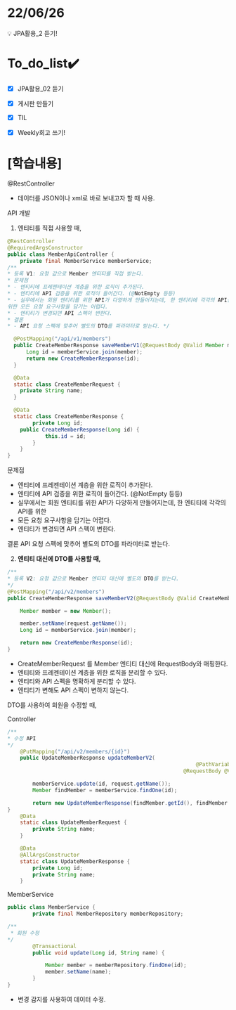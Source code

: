 # 22/06/26
<aside>
💡 JPA활용_2 듣기!

</aside>

# To_do_list✔️


- [x]  JPA활용_02 듣기
- [x]  게시판 만들기
- [x]  TIL
- [x]  Weekly회고 쓰기!


# [학습내용]

@RestController

- 데이터를 JSON이나 xml로 바로 보내고자 할 때 사용.

API 개발

 1. 엔티티를 직접 사용할 때,

```java
@RestController
@RequiredArgsConstructor
public class MemberApiController {
    private final MemberService memberService;
/**
* 등록 V1: 요청 값으로 Member 엔티티를 직접 받는다.
* 문제점
* - 엔티티에 프레젠테이션 계층을 위한 로직이 추가된다.
* - 엔티티에 API 검증을 위한 로직이 들어간다. (@NotEmpty 등등)
* - 실무에서는 회원 엔티티를 위한 API가 다양하게 만들어지는데, 한 엔티티에 각각의 API를
위한 모든 요청 요구사항을 담기는 어렵다.
* - 엔티티가 변경되면 API 스펙이 변한다.
* 결론
* - API 요청 스펙에 맞추어 별도의 DTO를 파라미터로 받는다. */

  @PostMapping("/api/v1/members")
  public CreateMemberResponse saveMemberV1(@RequestBody @Valid Member member){
      Long id = memberService.join(member);
      return new CreateMemberResponse(id);
  }

  @Data
  static class CreateMemberRequest {
    private String name;
  }

  @Data
  static class CreateMemberResponse {
		private Long id;
    public CreateMemberResponse(Long id) {
            this.id = id;
		} 
	}
}
```

문제점

- 엔티티에 프레젠테이션 계층을 위한 로직이 추가된다.
- 엔티티에 API 검증을 위한 로직이 들어간다. (@NotEmpty 등등)
- 실무에서는 회원 엔티티를 위한 API가 다양하게 만들어지는데, 한 엔티티에 각각의 API를 위한
- 모든 요청 요구사항을 담기는 어렵다.
- 엔티티가 변경되면 API 스펙이 변한다.

결론
API 요청 스펙에 맞추어 별도의 DTO를 파라미터로 받는다.

 2. **엔티티 대신에 DTO를 사용할 때,**

```java
/**
* 등록 V2: 요청 값으로 Member 엔티티 대신에 별도의 DTO를 받는다.
*/
@PostMapping("/api/v2/members")
public CreateMemberResponse saveMemberV2(@RequestBody @Valid CreateMemberRequest request) {

    Member member = new Member();

    member.setName(request.getName());
    Long id = memberService.join(member);

    return new CreateMemberResponse(id);
}
```

- CreateMemberRequest 를 Member 엔티티 대신에 RequestBody와 매핑한다.
- 엔티티와 프레젠테이션 계층을 위한 로직을 분리할 수 있다.
- 엔티티와 API 스펙을 명확하게 분리할 수 있다.
- 엔티티가 변해도 API 스펙이 변하지 않는다.

DTO를 사용하여 회원을 수정할 때,

Controller

```java
/**
* 수정 API
*/
    @PutMapping("/api/v2/members/{id}")
    public UpdateMemberResponse updateMemberV2(
															@PathVariable("id") Long id,
													    @RequestBody @Valid UpdateMemberRequest request) {

        memberService.update(id, request.getName());
        Member findMember = memberService.findOne(id);

        return new UpdateMemberResponse(findMember.getId(), findMember.getName());
}
    @Data
    static class UpdateMemberRequest {
        private String name;
    }

    @Data
    @AllArgsConstructor
    static class UpdateMemberResponse {
        private Long id;
        private String name;
    }
```

MemberService

```java
public class MemberService {
        private final MemberRepository memberRepository;

/** 
 * 회원 수정
*/
        @Transactional
        public void update(Long id, String name) {

            Member member = memberRepository.findOne(id);
            member.setName(name);
        }
}
```

- 변경 감지를 사용하여 데이터 수정.
